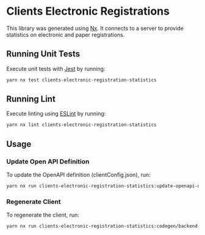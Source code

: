 # Clients Electronic Registrations

This library was generated using [Nx](https://nx.dev). It connects to a server to provide statistics on electronic and paper registrations.

## Running Unit Tests

Execute unit tests with [Jest](https://jestjs.io) by running:

```bash
yarn nx test clients-electronic-registration-statistics
```

## Running Lint

Execute linting using [ESLint](https://eslint.org) by running:

```bash
yarn nx lint clients-electronic-registration-statistics
```

## Usage

### Update Open API Definition

To update the OpenAPI definition (clientConfig.json), run:

```bash
yarn nx run clients-electronic-registration-statistics:update-openapi-document
```

### Regenerate Client

To regenerate the client, run:

```bash
yarn nx run clients-electronic-registration-statistics:codegen/backend-client
```
